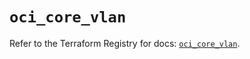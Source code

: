 # `oci_core_vlan`

Refer to the Terraform Registry for docs: [`oci_core_vlan`](https://registry.terraform.io/providers/oracle/oci/7.19.0/docs/resources/core_vlan).
